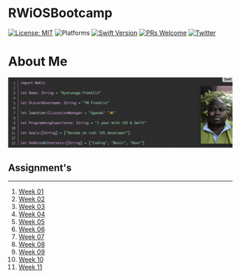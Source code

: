 # RWiOSBootcamp


[![License: MIT](https://img.shields.io/badge/License-MIT-yellow.svg)](https://opensource.org/licenses/MIT)
![Platforms](https://img.shields.io/badge/platform-iOS-lightgrey.svg)
[![Swift Version](https://img.shields.io/badge/Swift-5.2-F16D39.svg?style=flat)](https://developer.apple.com/swift)
[![PRs Welcome](https://img.shields.io/badge/PRs-welcome-brightgreen.svg?style=flat-square)](http://makeapullrequest.com)
[![Twitter](https://img.shields.io/badge/twitter-@byaruhaf-blue.svg)](http://twitter.com/byaruhaf)

# About Me
![Profile](Doc/About.jpg)

## Assignment's
---
1. [Week 01](./Week1/)
2. [Week 02](./Week2/)
3. [Week 03](./Week3/)
4. [Week 04](./Week4/)
5. [Week 05](./Week5/)
6. [Week 06](./Week6/)
7. [Week 07](./Week7/)
8. [Week 08](./Week8/)
9. [Week 09](./Week9/)
10. [Week 10](./Week10/)
11. [Week 11](./Week11/)